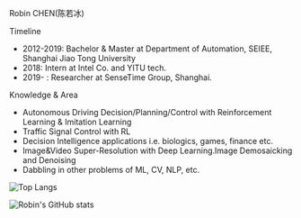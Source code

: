 Robin CHEN(陈若冰)

Timeline

- 2012-2019: Bachelor & Master at Department of Automation, SEIEE, Shanghai Jiao Tong University
- 2018: Intern at Intel Co. and YITU tech.
- 2019- : Researcher at SenseTime Group, Shanghai.

Knowledge & Area

- Autonomous Driving Decision/Planning/Control with Reinforcement Learning & Imitation Learning
- Traffic Signal Control with RL
- Decision Intelligence applications i.e. biologics, games, finance etc.
- Image&Video Super-Resolution with Deep Learning.Image Demosaicking and Denoising
- Dabbling in other problems of ML, CV, NLP, etc.

![Top Langs](https://github-readme-stats.vercel.app/api/top-langs/?username=RobinC94&layout=compact)

![Robin's GitHub stats](https://github-readme-stats.vercel.app/api?username=RobinC94&count_private=true&show_icons=true&theme=dracula)
